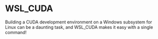 # WSL_CUDA
Building a CUDA development environment on a Windows subsystem for Linux can be a daunting task, and WSL_CUDA makes it easy with a single command!
